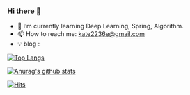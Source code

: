 ### Hi there 👋

<!--
**ChaeyeonHan/ChaeyeonHan** is a ✨ _special_ ✨ repository because its `README.md` (this file) appears on your GitHub profile.

Here are some ideas to get you started:

- 🔭 I’m currently working on ...
- 🌱 I’m currently learning ...
- 👯 I’m looking to collaborate on ...
- 🤔 I’m looking for help with ...
- 💬 Ask me about ...
- 📫 How to reach me: ...
- 😄 Pronouns: ...
- ⚡ Fun fact: ...
[![TOP Langs](https://github-readme-stats.vercel.app/api/top-langs/?username=ChaeyeonHan&layout=compact)](https://github.com/anuraghazra/github-readme-stats)

-->


- 🌱 I’m currently learning Deep Learning, Spring, Algorithm.
- 📫 How to reach me: kate2236e@gmail.com
- 💡 blog :



[![Top Langs](https://github-readme-stats.vercel.app/api/top-langs/?username=ChaeyeonHan&layout=compact)](https://github.com/anuraghazra/github-readme-stats)





[![Anurag's github stats](https://github-readme-stats.vercel.app/api?username=ChaeyeonHan)](https://github.com/anuraghazra/github-readme-stats)





[![Hits](https://hits.seeyoufarm.com/api/count/incr/badge.svg?url=https%3A%2F%2Fgithub.com%2FChaeyeonHan&count_bg=%234E87E5&title_bg=%23555555&icon=&icon_color=%23E7E7E7&title=hits&edge_flat=false)](https://hits.seeyoufarm.com)

